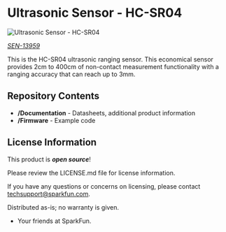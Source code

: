 Ultrasonic Sensor - HC-SR04
========================================

![Ultrasonic Sensor - HC-SR04](https://cdn.sparkfun.com//assets/parts/1/1/6/6/8/13959-01a.jpg)

[*SEN-13959*](https://www.sparkfun.com/products/13959)

This is the HC-SR04 ultrasonic ranging sensor. This economical sensor provides 2cm to 400cm of non-contact measurement functionality with a ranging accuracy that can reach up to 3mm. 

Repository Contents
-------------------

* **/Documentation** - Datasheets, additional product information
* **/Firmware** - Example code 

License Information
-------------------

This product is _**open source**_! 

Please review the LICENSE.md file for license information. 

If you have any questions or concerns on licensing, please contact techsupport@sparkfun.com.

Distributed as-is; no warranty is given.

- Your friends at SparkFun.

_<COLLABORATION CREDIT>_
